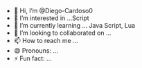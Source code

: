 - 👋 Hi, I’m @Diego-Cardoso0
- 👀 I’m interested in ...Script
- 🌱 I’m currently learning ... Java Script, Lua
- 💞️ I’m looking to collaborated on ...
- 📫 How to reach me ...
- 😄 Pronouns: ...
- ⚡ Fun fact: ...

<!---
Diego-Cardoso0/Diego-Cardoso0 is a ✨ special ✨ repository because its `README.md` (this file) appears on your GitHub profile.
You can click the Preview link to take a look at your changes.
--->
